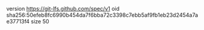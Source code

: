 version https://git-lfs.github.com/spec/v1
oid sha256:50efeb8fc6990b454da7f6bba72c3398c7ebb5af9fb1eb23d2454a7ae37713f4
size 50
